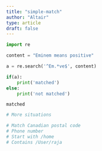 ```yaml
---
title: "simple-match"
author: "Altair"
type: article
draft: false
--- 
```


```python
import re

```


```python
content = "Eminem means positive"
```


```python
a = re.search('^Em.*ve$', content)
```


```python
if(a):
    print('matched')
else:
    print('not matched')
```

    matched



```python
# More situations

# Match Canadian postal code
# Phone number
# Start with /home
# Contains /User/raja
```


```python

```
